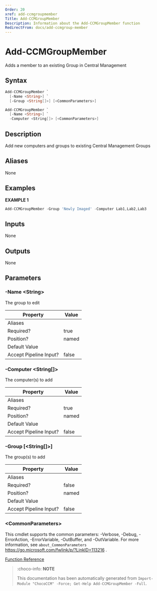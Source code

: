 ```yaml
---
Order: 20
xref: add-ccmgroupmember
Title: Add-CCMGroupMember
Description: Information about the Add-CCMGroupMember function
RedirectFrom: docs/add-ccmgroup-member
---
```


# Add-CCMGroupMember

<!-- This documentation is automatically generated from /Add-CCMGroupMember.ps1 using GenerateDocs.ps1. Contributions are welcome at the original location(s). -->

Adds a member to an existing Group in Central Management

## Syntax

~~~powershell
Add-CCMGroupMember `
  [-Name <String>] `
  [-Group <String[]>] [<CommonParameters>]
~~~


~~~powershell
Add-CCMGroupMember `
  [-Name <String>] `
  -Computer <String[]> [<CommonParameters>]
~~~

## Description

Add new computers and groups to existing Central Management Groups


## Aliases

None

## Examples

 **EXAMPLE 1**

~~~powershell
Add-CCMGroupMember -Group 'Newly Imaged' -Computer Lab1,Lab2,Lab3

~~~

## Inputs

None

## Outputs

None

## Parameters

###  -Name &lt;String&gt;
The group to edit

Property               | Value
---------------------- | -----
Aliases                |
Required?              | true
Position?              | named
Default Value          |
Accept Pipeline Input? | false

###  -Computer &lt;String[]&gt;
The computer(s) to add

Property               | Value
---------------------- | -----
Aliases                |
Required?              | true
Position?              | named
Default Value          |
Accept Pipeline Input? | false

###  -Group [&lt;String[]&gt;]
The group(s) to add

Property               | Value
---------------------- | -----
Aliases                |
Required?              | false
Position?              | named
Default Value          |
Accept Pipeline Input? | false

### &lt;CommonParameters&gt;

This cmdlet supports the common parameters: -Verbose, -Debug, -ErrorAction, -ErrorVariable, -OutBuffer, and -OutVariable. For more information, see `about_CommonParameters` https://go.microsoft.com/fwlink/p/?LinkID=113216 .



[Function Reference](xref:chococcm-functions)

> :choco-info: **NOTE**
> 
> This documentation has been automatically generated from `Import-Module "ChocoCCM" -Force; Get-Help Add-CCMGroupMember -Full`.
